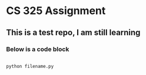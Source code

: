 # CS 325 Assignment
## This is a test repo, I am still learning
### Below is a code block
```

python filename.py

```